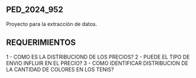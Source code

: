 ## PED_2024_952
Proyecto para la extracción de datos.



## REQUERIMIENTOS

 1 - COMO ES LA DISTRIBUCIOND DE LOS PRECIOS?
 2 - PUEDE EL TIPO DE ENVIO INFLUIR EN EL PRECIO?
 3 - COMO IDENTIFICAR DISTRIBUCION DE LA CANTIDAD DE COLORES EN LOS TENIS?

 
